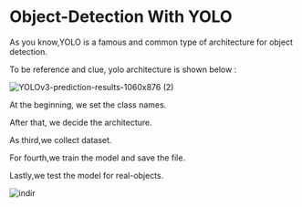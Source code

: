 # Object-Detection With YOLO

As you know,YOLO is a famous and common type of architecture for object detection.

To be reference and clue, yolo architecture is shown below :


![YOLOv3-prediction-results-1060x876 (2)](https://user-images.githubusercontent.com/38746955/230675502-129889d6-1306-4abd-8d4c-4738cdde26c5.png)

At the beginning, we set the class names.

After that, we decide the architecture.

As third,we collect dataset.

For fourth,we train the model and save the file.

Lastly,we test the model for real-objects.


![indir](https://user-images.githubusercontent.com/38746955/230675702-c06e3237-6e76-4d3a-b4e4-6f40aa2100a1.jpg)
